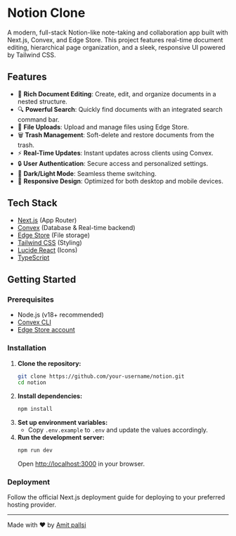 # Notion Clone

A modern, full-stack Notion-like note-taking and collaboration app built with Next.js, Convex, and Edge Store. This project features real-time document editing, hierarchical page organization, and a sleek, responsive UI powered by Tailwind CSS.

## Features

- 📝 **Rich Document Editing**: Create, edit, and organize documents in a nested structure.
- 🔍 **Powerful Search**: Quickly find documents with an integrated search command bar.
- 📁 **File Uploads**: Upload and manage files using Edge Store.
- 🗑️ **Trash Management**: Soft-delete and restore documents from the trash.
- ⚡ **Real-Time Updates**: Instant updates across clients using Convex.
- 🔒 **User Authentication**: Secure access and personalized settings.
- 🌙 **Dark/Light Mode**: Seamless theme switching.
- 📱 **Responsive Design**: Optimized for both desktop and mobile devices.

## Tech Stack

- [Next.js](https://nextjs.org/) (App Router)
- [Convex](https://convex.dev/) (Database & Real-time backend)
- [Edge Store](https://edgestore.dev/) (File storage)
- [Tailwind CSS](https://tailwindcss.com/) (Styling)
- [Lucide React](https://lucide.dev/) (Icons)
- [TypeScript](https://www.typescriptlang.org/)

## Getting Started

### Prerequisites

- Node.js (v18+ recommended)
- [Convex CLI](https://docs.convex.dev/cli/install)
- [Edge Store account](https://edgestore.dev/)

### Installation

1. **Clone the repository:**
   ```sh
   git clone https://github.com/your-username/notion.git
   cd notion
   ```
2. **Install dependencies:**
   ```sh
   npm install
   ```
3. **Set up environment variables:**
   - Copy `.env.example` to `.env` and update the values accordingly.
4. **Run the development server:**
   ```sh
   npm run dev
   ```
   Open [http://localhost:3000](http://localhost:3000) in your browser.

### Deployment

Follow the official Next.js deployment guide for deploying to your preferred hosting provider.



---

Made with ❤️ by [Amit pallsi](https://amitpallai.vercel.app)